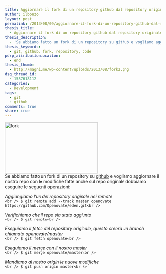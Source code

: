 ```yaml
---
title: Aggiornare il fork di un repository github dal repository originale
author: ilbonzo
layout: post
permalink: /2013/08/09/aggiornare-il-fork-di-un-repository-github-dal-repository-originale/
thesis_title:
  - Aggiornare il fork di un repository github dal repository originale
thesis_description:
  - 'Se abbiamo fatto un fork di un repository su github e vogliamo aggiornare il nostro repo con le modifiche fatte anche sul repo originale dobbiamo eseguire le seguenti operazioni:'
thesis_keywords:
  - git, github. fork, repository, code
pdrp_attributionLocation:
  - end
thesis_thumb:
  - http://magni.me/wp-content/uploads/2013/08/fork2.png
dsq_thread_id:
  - 1587618112
categories:
  - Development
tags:
  - git
  - github
comments: true
share: true
---
```

<p style="text-align: left;">
  <img class="size-medium wp-image-907 aligncenter" alt="fork" src="http://magni.me/wp-content/uploads/2013/08/fork-300x165.png" width="300" height="165" /><br /> Se abbiamo fatto un fork di un repository su <a href="https://github.com/ilbonzo">github</a> e vogliamo aggiornare il nostro repo con le modifiche fatte anche sul repo originale dobbiamo eseguire le seguenti operazioni:
</p>

*Aggiungiamo l&#8217;url del repository originale nei remote*  
`<br />
$ git remote add --track master openovate https://github.com/Openovate/eden.git<br />
`

*Verifichiamo che il repo sia stato aggiunto*  
`<br />
$ git remote<br />
`

*Eseguiamo il fetch del repository originale, questo creerà un branch chiamato openovate/master*  
`<br />
$ git fetch openovate<br />
`

*Eseguiamo il merge con il nostro master*  
`<br />
$ git merge openovate/master<br />
`

*Mandiamo al nostro origin le nuove modifiche*  
`<br />
$ git push origin master<br />
`

<div class='kindleWidget kindleLight' >

</div>

